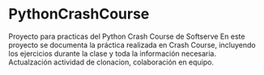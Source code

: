 # PythonCrashCourse
Proyecto para practicas del Python Crash Course de Softserve
En este proyecto se documenta la práctica realizada en Crash Course, incluyendo los ejercicios durante la clase y toda la información necesaria.  
Actualzación actividad de clonacion, colaboración en equipo.